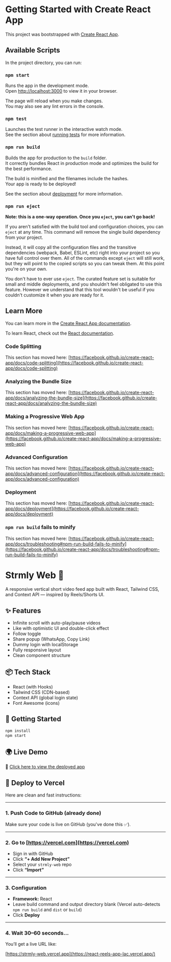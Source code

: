 # Getting Started with Create React App

This project was bootstrapped with [Create React App](https://github.com/facebook/create-react-app).

## Available Scripts

In the project directory, you can run:

### `npm start`

Runs the app in the development mode.\
Open [http://localhost:3000](http://localhost:3000) to view it in your browser.

The page will reload when you make changes.\
You may also see any lint errors in the console.

### `npm test`

Launches the test runner in the interactive watch mode.\
See the section about [running tests](https://facebook.github.io/create-react-app/docs/running-tests) for more information.

### `npm run build`

Builds the app for production to the `build` folder.\
It correctly bundles React in production mode and optimizes the build for the best performance.

The build is minified and the filenames include the hashes.\
Your app is ready to be deployed!

See the section about [deployment](https://facebook.github.io/create-react-app/docs/deployment) for more information.

### `npm run eject`

**Note: this is a one-way operation. Once you `eject`, you can't go back!**

If you aren't satisfied with the build tool and configuration choices, you can `eject` at any time. This command will remove the single build dependency from your project.

Instead, it will copy all the configuration files and the transitive dependencies (webpack, Babel, ESLint, etc) right into your project so you have full control over them. All of the commands except `eject` will still work, but they will point to the copied scripts so you can tweak them. At this point you're on your own.

You don't have to ever use `eject`. The curated feature set is suitable for small and middle deployments, and you shouldn't feel obligated to use this feature. However we understand that this tool wouldn't be useful if you couldn't customize it when you are ready for it.

## Learn More

You can learn more in the [Create React App documentation](https://facebook.github.io/create-react-app/docs/getting-started).

To learn React, check out the [React documentation](https://reactjs.org/).

### Code Splitting

This section has moved here: [https://facebook.github.io/create-react-app/docs/code-splitting](https://facebook.github.io/create-react-app/docs/code-splitting)

### Analyzing the Bundle Size

This section has moved here: [https://facebook.github.io/create-react-app/docs/analyzing-the-bundle-size](https://facebook.github.io/create-react-app/docs/analyzing-the-bundle-size)

### Making a Progressive Web App

This section has moved here: [https://facebook.github.io/create-react-app/docs/making-a-progressive-web-app](https://facebook.github.io/create-react-app/docs/making-a-progressive-web-app)

### Advanced Configuration

This section has moved here: [https://facebook.github.io/create-react-app/docs/advanced-configuration](https://facebook.github.io/create-react-app/docs/advanced-configuration)

### Deployment

This section has moved here: [https://facebook.github.io/create-react-app/docs/deployment](https://facebook.github.io/create-react-app/docs/deployment)

### `npm run build` fails to minify

This section has moved here: [https://facebook.github.io/create-react-app/docs/troubleshooting#npm-run-build-fails-to-minify](https://facebook.github.io/create-react-app/docs/troubleshooting#npm-run-build-fails-to-minify)

# Strmly Web 🎥

A responsive vertical short video feed app built with React, Tailwind CSS, and Context API — inspired by Reels/Shorts UI.

## ✨ Features

- Infinite scroll with auto-play/pause videos
- Like with optimistic UI and double-click effect
- Follow toggle
- Share popup (WhatsApp, Copy Link)
- Dummy login with localStorage
- Fully responsive layout
- Clean component structure

## 📦 Tech Stack

- React (with Hooks)
- Tailwind CSS (CDN-based)
- Context API (global login state)
- Font Awesome (icons)

## 🚀 Getting Started

```bash
npm install
npm start
````

## 🌍 Live Demo



🔗 [Click here to view the deployed app](https://react-reels-app-lac.vercel.app/)



## 🚀 Deploy to Vercel

Here are clean and fast instructions:

---

### 1. Push Code to GitHub (already done)

Make sure your code is live on GitHub (you've done this ✅).

---

### 2. Go to [https://vercel.com](https://vercel.com)  
- Sign in with GitHub  
- Click **“+ Add New Project”**  
- Select your `strmly-web` repo  
- Click **“Import”**

---

### 3. Configuration
- **Framework:** React  
- Leave build command and output directory blank (Vercel auto-detects `npm run build` and `dist` or `build`)  
- Click **Deploy**

---
### 4. Wait 30–60 seconds...
You’ll get a live URL like:

[https://strmly-web.vercel.app](https://react-reels-app-lac.vercel.app/)



